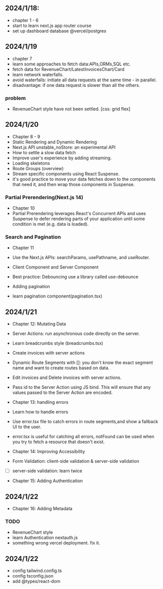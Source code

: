 ## 2024/1/18:
- chapter 1 - 6
- start to learn next.js app router course 
- set up dashboard database @vercel/postgres

## 2024/1/19
- chapter 7
- learn some approaches to fetch data:APIs,ORMs,SQL etc.
- fetch data for RevenueChart/LatestInvoicesChart/Card
- learn network waterfalls.
- avoid waterfalls: initiate all data requests at the same time - in parallel.
- disadvantage: if one data request is slower than all the others.

### problem
- RevenueChart style have not been settled. [css: grid flex]

## 2024/1/20
- Chapter 8 - 9
- Static Rendering and Dynamic Rendering
- Next.js API unstable_noStore: an experimental API
- How to settle a slow data fetch
- Improve user's experience by adding streaming.
- Loading skeletons
- Route Groups (overview)
- Stream specific components using React Suspense.
- it's good practice to move your data fetches down to the components that need it, and then wrap those components in Suspense. 

### Partial Prerendering(Next.js 14)
- Chapter 10
- Partial Prerendering leverages React's Concurrent APIs and uses Suspense to defer rendering parts of your application until some condition is met (e.g. data is loaded).

### Search and Pagination
- Chapter 11
- Use the Next.js APIs: searchParams, usePathname, and useRouter.
- Client Component and Server Component
- Best practice: Debouncing  use a library called use-debounce

- Adding pagination
- learn pagination component(pagination.tsx)

## 2024/1/21
- Chapter 12: Mutating Data
- Server Actions: run asynchronous code directly on the server.
- Learn breadcrumbs style (breadcrumbs.tsx)
- Create invoices with server actions

- Dynamic Route Segments with []: you don't know the exact segment name and want to create routes based on data.
- Edit invoices and Delete invoices with server actions.
- Pass id to the Server Action using JS bind. This will ensure that any values passed to the Server Action are encoded.

- Chapter 13: handling errors
- Learn how to handle errors
- Use error.tsx file to catch errors in route segments,and show a fallback UI to the user.
- error.tsx is useful for catching all errors, notFound can be used when you try to fetch a resource that doesn't exist.

- Chapter 14: Improving Accessibility
- Form Validation: client-side validation & server-side validation
- [ ] server-side validation: learn twice

- Chapter 15: Adding Authentication

## 2024/1/22

- Chapter 16: Adding Metadata

### TODO
- RevenueChart style
- learn Authentication nextauth.js
- something wrong vercel deployment. fix it.

## 2024/1/22
- config tailwind.config.ts
- config tsconfig.json
- add @types/react-dom
